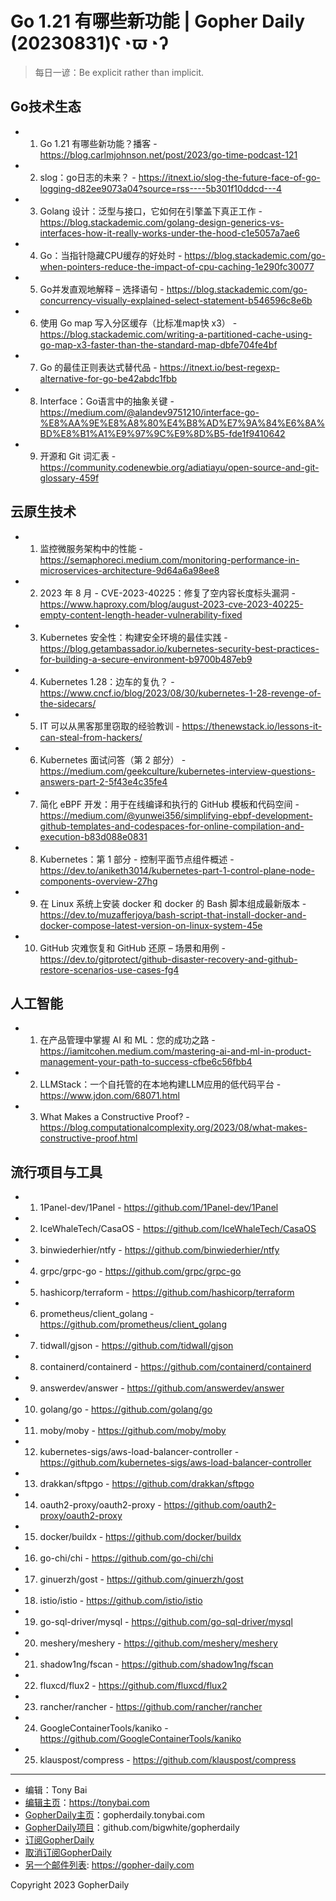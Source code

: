 # Go 1.21 有哪些新功能 | Gopher Daily (20230831)ʕ◔ϖ◔ʔ

>每日一谚：Be explicit rather than implicit.

## Go技术生态


- 1. Go 1.21 有哪些新功能？播客 - https://blog.carlmjohnson.net/post/2023/go-time-podcast-121

- 2. slog：go日志的未来？ - https://itnext.io/slog-the-future-face-of-go-logging-d82ee9073a04?source=rss----5b301f10ddcd---4

- 3. Golang 设计：泛型与接口，它如何在引擎盖下真正工作 - https://blog.stackademic.com/golang-design-generics-vs-interfaces-how-it-really-works-under-the-hood-c1e5057a7ae6

- 4. Go：当指针隐藏CPU缓存的好处时 - https://blog.stackademic.com/go-when-pointers-reduce-the-impact-of-cpu-caching-1e290fc30077

- 5. Go并发直观地解释 – 选择语句 - https://blog.stackademic.com/go-concurrency-visually-explained-select-statement-b546596c8e6b

- 6. 使用 Go map 写入分区缓存（比标准map快 x3） - https://blog.stackademic.com/writing-a-partitioned-cache-using-go-map-x3-faster-than-the-standard-map-dbfe704fe4bf

- 7. Go 的最佳正则表达式替代品 - https://itnext.io/best-regexp-alternative-for-go-be42abdc1fbb

- 8. Interface：Go语言中的抽象关键 - https://medium.com/@alandev9751210/interface-go-%E8%AA%9E%E8%A8%80%E4%B8%AD%E7%9A%84%E6%8A%BD%E8%B1%A1%E9%97%9C%E9%8D%B5-fde1f9410642

- 9. 开源和 Git 词汇表 - https://community.codenewbie.org/adiatiayu/open-source-and-git-glossary-459f


## 云原生技术


- 1. 监控微服务架构中的性能 - https://semaphoreci.medium.com/monitoring-performance-in-microservices-architecture-9d64a6a98ee8

- 2. 2023 年 8 月 - CVE-2023-40225：修复了空内容长度标头漏洞 - https://www.haproxy.com/blog/august-2023-cve-2023-40225-empty-content-length-header-vulnerability-fixed

- 3. Kubernetes 安全性：构建安全环境的最佳实践 - https://blog.getambassador.io/kubernetes-security-best-practices-for-building-a-secure-environment-b9700b487eb9

- 4. Kubernetes 1.28：边车的复仇？ - https://www.cncf.io/blog/2023/08/30/kubernetes-1-28-revenge-of-the-sidecars/

- 5. IT 可以从黑客那里窃取的经验教训 - https://thenewstack.io/lessons-it-can-steal-from-hackers/

- 6. Kubernetes 面试问答（第 2 部分） - https://medium.com/geekculture/kubernetes-interview-questions-answers-part-2-5f43e4c35fe4

- 7. 简化 eBPF 开发：用于在线编译和执行的 GitHub 模板和代码空间 - https://medium.com/@yunwei356/simplifying-ebpf-development-github-templates-and-codespaces-for-online-compilation-and-execution-b83d088e0831

- 8. Kubernetes：第 1 部分 - 控制平面节点组件概述 - https://dev.to/aniketh3014/kubernetes-part-1-control-plane-node-components-overview-27hg

- 9. 在 Linux 系统上安装 docker 和 docker 的 Bash 脚本组成最新版本 - https://dev.to/muzafferjoya/bash-script-that-install-docker-and-docker-compose-latest-version-on-linux-system-45e

- 10. GitHub 灾难恢复和 GitHub 还原 – 场景和用例 - https://dev.to/gitprotect/github-disaster-recovery-and-github-restore-scenarios-use-cases-fg4


## 人工智能


- 1. 在产品管理中掌握 AI 和 ML：您的成功之路 - https://iamitcohen.medium.com/mastering-ai-and-ml-in-product-management-your-path-to-success-cfbe6c56fbb4

- 2. LLMStack：一个自托管的在本地构建LLM应用的低代码平台 - https://www.jdon.com/68071.html

- 3. What Makes a Constructive Proof? - https://blog.computationalcomplexity.org/2023/08/what-makes-constructive-proof.html


## 流行项目与工具


- 1. 1Panel-dev/1Panel - https://github.com/1Panel-dev/1Panel

- 2. IceWhaleTech/CasaOS - https://github.com/IceWhaleTech/CasaOS

- 3. binwiederhier/ntfy - https://github.com/binwiederhier/ntfy

- 4. grpc/grpc-go - https://github.com/grpc/grpc-go

- 5. hashicorp/terraform - https://github.com/hashicorp/terraform

- 6. prometheus/client_golang - https://github.com/prometheus/client_golang

- 7. tidwall/gjson - https://github.com/tidwall/gjson

- 8. containerd/containerd - https://github.com/containerd/containerd

- 9. answerdev/answer - https://github.com/answerdev/answer

- 10. golang/go - https://github.com/golang/go

- 11. moby/moby - https://github.com/moby/moby

- 12. kubernetes-sigs/aws-load-balancer-controller - https://github.com/kubernetes-sigs/aws-load-balancer-controller

- 13. drakkan/sftpgo - https://github.com/drakkan/sftpgo

- 14. oauth2-proxy/oauth2-proxy - https://github.com/oauth2-proxy/oauth2-proxy

- 15. docker/buildx - https://github.com/docker/buildx

- 16. go-chi/chi - https://github.com/go-chi/chi

- 17. ginuerzh/gost - https://github.com/ginuerzh/gost

- 18. istio/istio - https://github.com/istio/istio

- 19. go-sql-driver/mysql - https://github.com/go-sql-driver/mysql

- 20. meshery/meshery - https://github.com/meshery/meshery

- 21. shadow1ng/fscan - https://github.com/shadow1ng/fscan

- 22. fluxcd/flux2 - https://github.com/fluxcd/flux2

- 23. rancher/rancher - https://github.com/rancher/rancher

- 24. GoogleContainerTools/kaniko - https://github.com/GoogleContainerTools/kaniko

- 25. klauspost/compress - https://github.com/klauspost/compress


----

- 编辑：Tony Bai
- [编辑主页](https://tonybai.com)：https://tonybai.com
- [GopherDaily主页](https://gopherdaily.tonybai.com)：gopherdaily.tonybai.com
- [GopherDaily项目](https://github.com/bigwhite/gopherdaily)：github.com/bigwhite/gopherdaily
- [订阅GopherDaily](https://gopherdaily.tonybai.com/subscribe)
- [取消订阅GopherDaily](https://gopherdaily.tonybai.com/unsubscribe)
- [另一个邮件列表](https://gopher-daily.com): https://gopher-daily.com

Copyright 2023 GopherDaily
